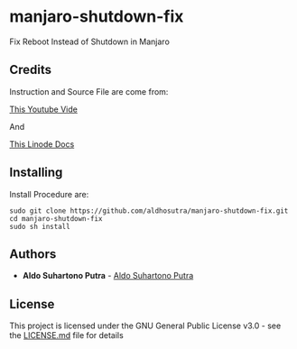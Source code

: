 # manjaro-shutdown-fix
Fix Reboot Instead of Shutdown in Manjaro

## Credits

Instruction and Source File are come from:

[This Youtube Vide](https://www.youtube.com/watch?v=dLUCk9JOORA) 

And

[This Linode Docs](https://www.linode.com/docs/quick-answers/linux/start-service-at-boot/)

## Installing

Install Procedure are:

```
sudo git clone https://github.com/aldhosutra/manjaro-shutdown-fix.git
cd manjaro-shutdown-fix
sudo sh install
```

## Authors

* **Aldo Suhartono Putra** - [Aldo Suhartono Putra](https://github.com/aldhosutra)

## License

This project is licensed under the GNU General Public License v3.0 - see the [LICENSE.md](LICENSE.md) file for details

